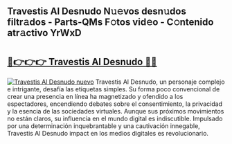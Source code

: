 ## Travestis Al Desnudo N𝚞𝚎vos desn𝚞dos filtr𝚊dos - Parts-QMs F𝚘tos vid𝚎o - C𝚘ntenido atr𝚊ctivo YrWxD

# <h2><a href="http://mbd2qsg.tromn.icu/?c=Travestis+Al+Desnudo">🔗👉👉👉 Travestis Al Desnudo 🔗🔗</a></h2>

[![Travestis Al Desnudo nuevo](https://i.imgur.com/pEAQMta.gif)](http://mbd2qsg.tromn.icu/?c=Travestis+Al+Desnudo)
Travestis Al Desnudo, un personaje complejo e intrigante, desafía las etiquetas simples. Su forma poco convencional de crear una presencia en línea ha magnetizado y ofendido a los espectadores, encendiendo debates sobre el consentimiento, la privacidad y la esencia de las sociedades virtuales. Aunque sus próximos movimientos no están claros, su influencia en el mundo digital es indiscutible. Impulsado por una determinación inquebrantable y una cautivación innegable, Travestis Al Desnudo impact en los medios digitales es revolucionario.
